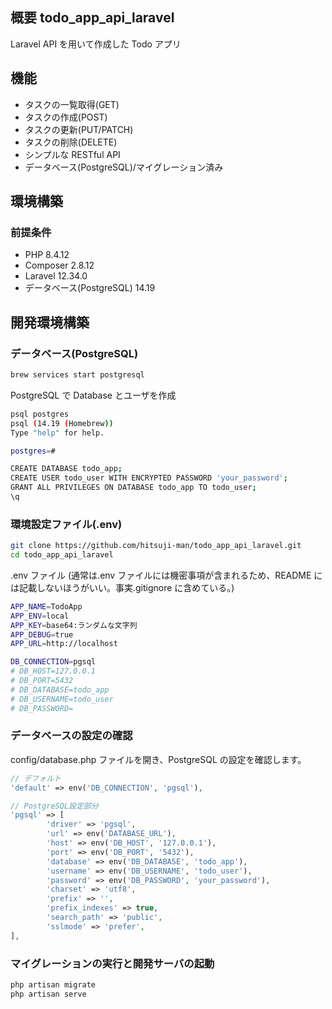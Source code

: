 ## 概要 todo_app_api_laravel

Laravel API を用いて作成した Todo アプリ

## 機能

-   タスクの一覧取得(GET)
-   タスクの作成(POST)
-   タスクの更新(PUT/PATCH)
-   タスクの削除(DELETE)
-   シンプルな RESTful API
-   データベース(PostgreSQL)/マイグレーション済み

## 環境構築

### 前提条件

-   PHP 8.4.12
-   Composer 2.8.12
-   Laravel 12.34.0
-   データベース(PostgreSQL) 14.19

## 開発環境構築

### データベース(PostgreSQL)

```bash
brew services start postgresql
```

PostgreSQL で Database とユーザを作成

```bash
psql postgres
psql (14.19 (Homebrew))
Type "help" for help.

postgres=#
```

```bash
CREATE DATABASE todo_app;
CREATE USER todo_user WITH ENCRYPTED PASSWORD 'your_password';
GRANT ALL PRIVILEGES ON DATABASE todo_app TO todo_user;
\q
```

### 環境設定ファイル(.env)

```bash
git clone https://github.com/hitsuji-man/todo_app_api_laravel.git
cd todo_app_api_laravel
```

.env ファイル
(通常は.env ファイルには機密事項が含まれるため、README には記載しないほうがいい。事実.gitignore に含めている。)

```bash
APP_NAME=TodoApp
APP_ENV=local
APP_KEY=base64:ランダムな文字列
APP_DEBUG=true
APP_URL=http://localhost

DB_CONNECTION=pgsql
# DB_HOST=127.0.0.1
# DB_PORT=5432
# DB_DATABASE=todo_app
# DB_USERNAME=todo_user
# DB_PASSWORD=
```

### データベースの設定の確認

config/database.php ファイルを開き、PostgreSQL の設定を確認します。

```php
// デフォルト
'default' => env('DB_CONNECTION', 'pgsql'),

// PostgreSQL設定部分
'pgsql' => [
        'driver' => 'pgsql',
        'url' => env('DATABASE_URL'),
        'host' => env('DB_HOST', '127.0.0.1'),
        'port' => env('DB_PORT', '5432'),
        'database' => env('DB_DATABASE', 'todo_app'),
        'username' => env('DB_USERNAME', 'todo_user'),
        'password' => env('DB_PASSWORD', 'your_password'),
        'charset' => 'utf8',
        'prefix' => '',
        'prefix_indexes' => true,
        'search_path' => 'public',
        'sslmode' => 'prefer',
],
```

### マイグレーションの実行と開発サーバの起動

```bash
php artisan migrate
php artisan serve
```
